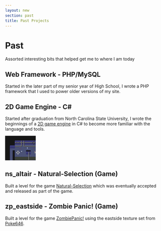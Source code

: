 ```yaml
---
layout: new
section: past
title: Past Projects
---
```


# Past

Assorted interesting bits that helped get me to where I am today

## Web Framework - PHP/MySQL

Started in the later part of my senior year of High School, I wrote a PHP framework that I used to power older versions of my site.

## 2D Game Engine - <span>C#</span>

Started after graduation from North Carolina State University, I wrote the beginnings of a [2D game engine](https://github.com/kfdm/murasaki) in C# to become more familiar with the language and tools.

[ ![Muraski](/images/murasaki.thumb.png) ](/images/murasaki.png "Murasaki Screenshot")

## ns_altair - Natural-Selection (Game)

Built a level for the game [Natural-Selection](http://www.unknownworlds.com/ns/) which was eventually accepted and released as part of the game.

## zp_eastside - Zombie Panic! (Game)

Built a level for the game [ZombiePanic!](http://www.zombiepanic.org/) using the eastside texture set from
[Poke646](http://www.poke646.com/).
